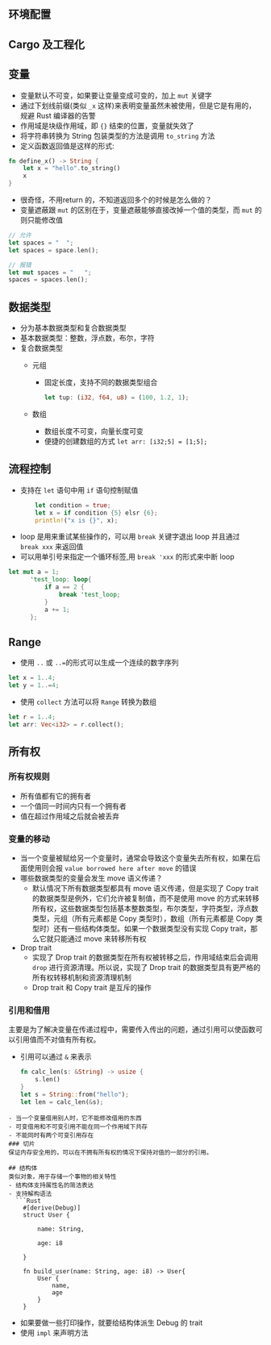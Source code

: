 ## 环境配置

## Cargo 及工程化 

## 变量
- 变量默认不可变，如果要让变量变成可变的，加上 `mut` 关键字
- 通过下划线前缀(类似 `_x` 这样)来表明变量虽然未被使用，但是它是有用的，规避 Rust 编译器的告警
- 作用域是块级作用域，即 `{}` 结束的位置，变量就失效了
- 将字符串转换为 String 包装类型的方法是调用 `to_string` 方法
- 定义函数返回值是这样的形式:
```Rust
fn define_x() -> String {
	let x = "hello".to_string()
	x
}
```
- 很奇怪，不用return 的，不知道返回多个的时候是怎么做的？
- 变量遮蔽跟 `mut` 的区别在于，变量遮蔽能够直接改掉一个值的类型，而 `mut` 的则只能修改值
```Rust
// 允许
let spaces = "  ";
let spaces = space.len();

// 报错
let mut spaces = "   ";
spaces = spaces.len();
```


## 数据类型
- 分为基本数据类型和复合数据类型
- 基本数据类型：整数，浮点数，布尔，字符
- 复合数据类型
	- 元组
		- 固定长度，支持不同的数据类型组合
		  ```Rust
		  let tup: (i32, f64, u8) = (100, 1.2, 1);
		  ```

	- 数组
		- 数组长度不可变，向量长度可变
		- 便捷的创建数组的方式 `let arr: [i32;5] = [1;5];`
## 流程控制
- 支持在 `let` 语句中用 `if` 语句控制赋值
  ```Rust
	  let condition = true;
	  let x = if condition {5} elsr {6};
	  println!("x is {}", x); 
  ```
- loop 是用来重试某些操作的，可以用 ` break ` 关键字退出 loop 并且通过 ` break xxx` 来返回值
- 可以用单引号来指定一个循环标签,用 ` break 'xxx ` 的形式来中断 loop 
```Rust
let mut a = 1;
	  'test_loop: loop{
		  if a == 2 {
			  break 'test_loop;
		  }
		  a += 1;
	  };
```

## Range
- 使用 `..` 或 `..=`的形式可以生成一个连续的数字序列
```Rust
let x = 1..4;
let y = 1..=4; 
```
- 使用 `collect` 方法可以将 `Range` 转换为数组
```Rust
let r = 1..4;
let arr: Vec<i32> = r.collect();
```

## 所有权
### 所有权规则
- 所有值都有它的拥有者
- 一个值同一时间内只有一个拥有者
- 值在超过作用域之后就会被丢弃
### 变量的移动
- 当一个变量被赋给另一个变量时，通常会导致这个变量失去所有权，如果在后面使用则会报 `value borrowed here after move` 的错误
- 哪些数据类型的变量会发生 move 语义传递？
	- 默认情况下所有数据类型都具有 move 语义传递，但是实现了 Copy trait 的数据类型是例外，它们允许被复制值，而不是使用 move 的方式来转移所有权，这些数据类型包括基本整数类型，布尔类型，字符类型，浮点数类型，元组（所有元素都是 Copy 类型时），数组（所有元素都是 Copy 类型时）还有一些结构体类型。如果一个数据类型没有实现 Copy trait，那么它就只能通过 move 来转移所有权
- Drop trait
	- 实现了 Drop trait 的数据类型在所有权被转移之后，作用域结束后会调用 `drop` 进行资源清理。所以说，实现了 Drop trait 的数据类型具有更严格的所有权转移机制和资源清理机制
	- Drop trait 和 Copy trait 是互斥的操作
### 引用和借用
主要是为了解决变量在传递过程中，需要传入传出的问题，通过引用可以使函数可以引用值而不对值有所有权。
- 引用可以通过 `&` 来表示
  ```Rust
  fn calc_len(s: &String) -> usize {
      s.len()
  }
  let s = String::from("hello");
  let len = calc_len(&s);
```
- 当一个变量借用别人时，它不能修改借用的东西
- 可变借用和不可变引用不能在同一个作用域下共存
- 不能同时有两个可变引用存在
### 切片
保证内存安全用的，可以在不拥有所有权的情况下保持对值的一部分的引用。

## 结构体
类似对象，用于存储一个事物的相关特性
- 结构体支持属性名的简洁表达
- 支持解构语法
  ```Rust
	#[derive(Debug)]
	struct User {
	
		name: String,
	
		age: i8
	
	}

	fn build_user(name: String, age: i8) -> User{
		User {
			name,
			age
		}
	}
```
- 如果要做一些打印操作，就要给结构体派生 Debug 的 trait
- 使用 `impl` 来声明方法